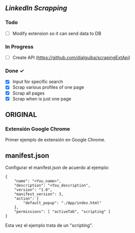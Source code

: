 ## _LinkedIn Scrapping_

### Todo

- [ ] Modify extension so it can send data to DB

### In Progress

- [ ] Create API (https://github.com/dialguiba/scrapingExtApi)

### Done ✓

- [x] Input for specific search
- [x] Scrap various profiles of one page
- [x] Scrap all pages
- [x] Scrap when is just one page

## ORIGINAL

### Extensión Google Chrome

Primer ejemplo de extensión en Google Chrome.

## manifest.json

Configurar el manifest.json de acuerdo al ejemplo:

```
{
    "name": "<You_name>",
    "description": "<You_description",
    "version": "1.0",
    "manifest_version": 3,
    "action": {
        "default_popup": "./App/index.html"
    },
    "permissions": [ "activeTab", "scripting" ]
}
```

Esta vez el ejemplo trata de un "scripting".
